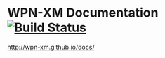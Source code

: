 # WPN-XM Documentation [![Build Status](https://travis-ci.org/WPN-XM/docs.svg)](https://travis-ci.org/WPN-XM/docs)

http://wpn-xm.github.io/docs/
